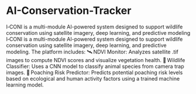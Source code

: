 # AI-Conservation-Tracker
I‑CONI is a multi-module AI-powered system designed to support wildlife conservation using satellite imagery, deep learning, and predictive modeling
I‑CONI is a multi-module AI-powered system designed to support wildlife conservation using satellite imagery, deep learning, and predictive modeling. The platform includes:
🛰️ NDVI Monitor: Analyzes satellite .tif images to compute NDVI scores and visualize vegetation health.
🐾 Wildlife Classifier: Uses a CNN model to classify animal species from camera trap images.
🔐 Poaching Risk Predictor: Predicts potential poaching risk levels based on ecological and human activity factors using a trained machine learning model.
